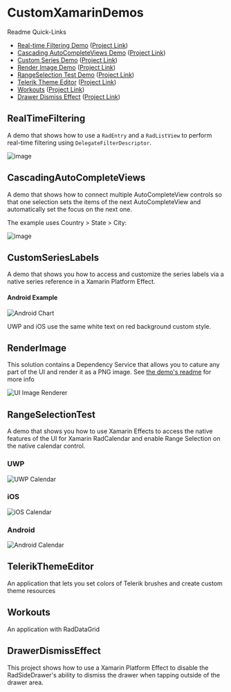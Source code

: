 # CustomXamarinDemos

Readme Quick-Links
- [Real-time Filtering Demo](https://github.com/LanceMcCarthy/CustomXamarinDemos#RealTimeFiltering) ([Project Link](https://github.com/LanceMcCarthy/CustomXamarinDemos/tree/master/RealTimeFilteringDemos))
- [Cascading AutoCompleteViews Demo](https://github.com/LanceMcCarthy/CustomXamarinDemos#CascadingAutoCompleteViews) ([Project Link](https://github.com/LanceMcCarthy/CustomXamarinDemos/tree/master/CascadingAutoCompleteViews))
- [Custom Series Demo](https://github.com/LanceMcCarthy/CustomXamarinDemos#customserieslabels) ([Project Link](https://github.com/LanceMcCarthy/CustomXamarinDemos/tree/master/CustomSeriesLabels))
- [Render Image Demo](https://github.com/LanceMcCarthy/CustomXamarinDemos#renderimage) ([Project Link](https://github.com/LanceMcCarthy/CustomXamarinDemos/tree/master/RenderImage))
- [RangeSelection Test Demo](https://github.com/LanceMcCarthy/CustomXamarinDemos#rangeselectiontest) ([Project Link](https://github.com/LanceMcCarthy/CustomXamarinDemos/tree/master/RangeSelectionTest))
- [Telerik Theme Editor](https://github.com/LanceMcCarthy/CustomXamarinDemos#TelerikThemeEditor) ([Project Link](https://github.com/LanceMcCarthy/CustomXamarinDemos/tree/master/TelerikThemeEditor))
- [Workouts](https://github.com/LanceMcCarthy/CustomXamarinDemos#Workouts) ([Project Link](https://github.com/LanceMcCarthy/CustomXamarinDemos/tree/master/Workouts))
- [Drawer Dismiss Effect](https://github.com/LanceMcCarthy/CustomXamarinDemos#DrawerDismissEffect) ([Project Link](https://github.com/LanceMcCarthy/CustomXamarinDemos/tree/master/DrawerDismissEffect))

## RealTimeFiltering

A demo that shows how to use a `RadEntry` and a `RadListView` to perform real-time filtering using `DelegateFilterDescriptor`.

![image](https://user-images.githubusercontent.com/3520532/48288455-326c6200-e43a-11e8-83aa-f41766b36a7d.png)

## CascadingAutoCompleteViews

A demo that shows how to connect multiple AutoCompleteView controls so that one selection sets the items of the next AutoCompleteView and automatically set the focus on the next one.

The example uses Country > State > City:

![image](https://user-images.githubusercontent.com/3520532/48288764-2e8d0f80-e43b-11e8-82b8-84ef0ce8acb7.png)

## CustomSeriesLabels

A demo that shows you how to access and customize the series labels via a native series reference in a Xamarin Platform Effect.  

#### Android Example
![Android Chart](https://user-images.githubusercontent.com/3520532/43539078-d146e190-9591-11e8-9363-8a7f7bd2da99.png)

UWP and iOS use the same white text on red background custom style.

## RenderImage

This solution contains a Dependency Service that allows you to cature any part of the UI and render it as a PNG image. See <a href="https://github.com/LanceMcCarthy/CustomXamarinDemos/blob/master/RenderImage/README.md" target="_blank">the demo's readme</a> for more info

![UI Image Renderer](https://user-images.githubusercontent.com/3520532/44611891-1c9fb700-a7d2-11e8-95e1-ea0cc8b6eed6.png)

## RangeSelectionTest

A demo that shows you how to use Xamarin Effects to access the native features of the UI for Xamarin RadCalendar and enable Range Selection on the native calendar control.

### UWP
![UWP Calendar](https://user-images.githubusercontent.com/3520532/42790664-515eb808-893a-11e8-8aed-a5ef529aa329.png)

### iOS
![iOS Calendar](https://user-images.githubusercontent.com/3520532/42790791-de7c9908-893a-11e8-86ed-73cfef765c3c.png)

### Android
![Android Calendar](https://user-images.githubusercontent.com/3520532/42790912-6788c190-893b-11e8-8e39-cf550eaafdb9.png)

## TelerikThemeEditor

An application that lets you set colors of Telerik brushes and create custom theme resources

## Workouts

An application with RadDataGrid

## DrawerDismissEffect

This project shows how to use a Xamarin Platform Effect to disable the RadSideDrawer's ability to dismiss the drawer when tapping outside of the drawer area.

